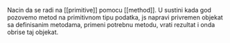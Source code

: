 Nacin da se radi na [[primitive]] pomocu [[method]]. U sustini kada god pozovemo metod na primitivnom tipu podatka, js napravi privremen objekat sa definisanim metodama, primeni potrebnu metodu, vrati rezultat i onda obrise taj objekat.